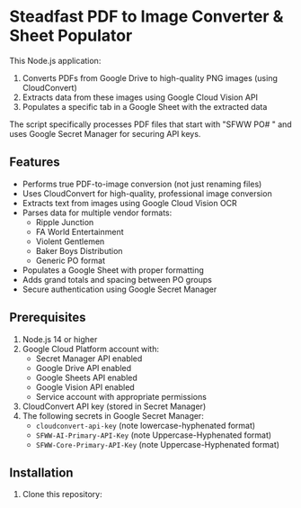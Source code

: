 # Steadfast PDF to Image Converter & Sheet Populator

This Node.js application:

1. Converts PDFs from Google Drive to high-quality PNG images (using CloudConvert)
2. Extracts data from these images using Google Cloud Vision API 
3. Populates a specific tab in a Google Sheet with the extracted data

The script specifically processes PDF files that start with "SFWW PO# " and uses Google Secret Manager for securing API keys.

## Features

- Performs true PDF-to-image conversion (not just renaming files)
- Uses CloudConvert for high-quality, professional image conversion
- Extracts text from images using Google Cloud Vision OCR
- Parses data for multiple vendor formats:
  - Ripple Junction
  - FA World Entertainment
  - Violent Gentlemen
  - Baker Boys Distribution
  - Generic PO format
- Populates a Google Sheet with proper formatting
- Adds grand totals and spacing between PO groups
- Secure authentication using Google Secret Manager

## Prerequisites

1. Node.js 14 or higher
2. Google Cloud Platform account with:
   - Secret Manager API enabled
   - Google Drive API enabled 
   - Google Sheets API enabled
   - Google Vision API enabled
   - Service account with appropriate permissions
3. CloudConvert API key (stored in Secret Manager)
4. The following secrets in Google Secret Manager:
   - `cloudconvert-api-key` (note lowercase-hyphenated format)
   - `SFWW-AI-Primary-API-Key` (note Uppercase-Hyphenated format)
   - `SFWW-Core-Primary-API-Key` (note Uppercase-Hyphenated format)

## Installation

1. Clone this repository:

